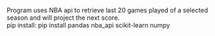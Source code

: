 Program uses NBA api to retrieve last 20 games played of a selected season and will project the next score. </br>
pip install: pip install pandas nba_api scikit-learn numpy
